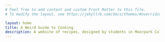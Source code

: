 ```yaml
---
# Feel free to add content and custom Front Matter to this file.
# To modify the layout, see https://jekyllrb.com/docs/themes/#overriding-theme-defaults

layout: home
title: A Weird Guide to Cooking
description: A website of recipes, designed by students in Moorpark College's Digital Storytelling class.
---
```

